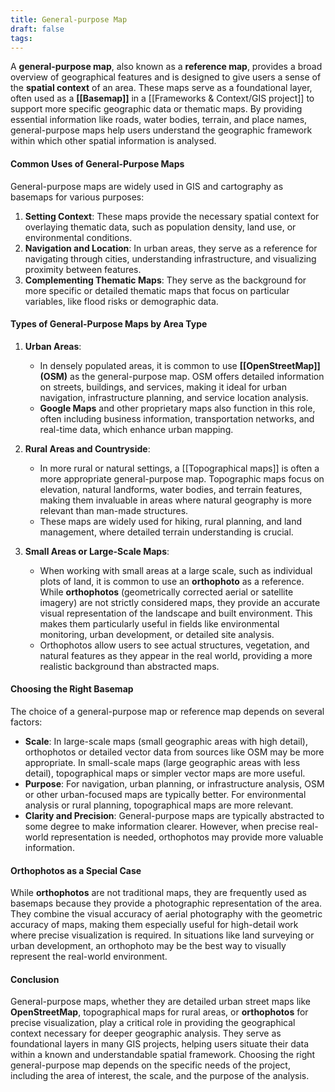 ```yaml
---
title: General-purpose Map
draft: false
tags:
---
```

 
A **general-purpose map**, also known as a **reference map**, provides a broad overview of geographical features and is designed to give users a sense of the **spatial context** of an area. These maps serve as a foundational layer, often used as a **[[Basemap]]** in a [[Frameworks & Context/GIS project]] to support more specific geographic data or thematic maps. By providing essential information like roads, water bodies, terrain, and place names, general-purpose maps help users understand the geographic framework within which other spatial information is analysed.

#### **Common Uses of General-Purpose Maps**

General-purpose maps are widely used in GIS and cartography as basemaps for various purposes:
1. **Setting Context**: These maps provide the necessary spatial context for overlaying thematic data, such as population density, land use, or environmental conditions.
2. **Navigation and Location**: In urban areas, they serve as a reference for navigating through cities, understanding infrastructure, and visualizing proximity between features.
3. **Complementing Thematic Maps**: They serve as the background for more specific or detailed thematic maps that focus on particular variables, like flood risks or demographic data.

#### **Types of General-Purpose Maps by Area Type**

1. **Urban Areas**: 
   - In densely populated areas, it is common to use **[[OpenStreetMap]] (OSM)** as the general-purpose map. OSM offers detailed information on streets, buildings, and services, making it ideal for urban navigation, infrastructure planning, and service location analysis.
   - **Google Maps** and other proprietary maps also function in this role, often including business information, transportation networks, and real-time data, which enhance urban mapping.

2. **Rural Areas and Countryside**: 
   - In more rural or natural settings, a [[Topographical maps]] is often a more appropriate general-purpose map. Topographic maps focus on elevation, natural landforms, water bodies, and terrain features, making them invaluable in areas where natural geography is more relevant than man-made structures.
   - These maps are widely used for hiking, rural planning, and land management, where detailed terrain understanding is crucial.

3. **Small Areas or Large-Scale Maps**:
   - When working with small areas at a large scale, such as individual plots of land, it is common to use an **orthophoto** as a reference. While **orthophotos** (geometrically corrected aerial or satellite imagery) are not strictly considered maps, they provide an accurate visual representation of the landscape and built environment. This makes them particularly useful in fields like environmental monitoring, urban development, or detailed site analysis.
   - Orthophotos allow users to see actual structures, vegetation, and natural features as they appear in the real world, providing a more realistic background than abstracted maps.

#### **Choosing the Right Basemap**

The choice of a general-purpose map or reference map depends on several factors:
- **Scale**: In large-scale maps (small geographic areas with high detail), orthophotos or detailed vector data from sources like OSM may be more appropriate. In small-scale maps (large geographic areas with less detail), topographical maps or simpler vector maps are more useful.
- **Purpose**: For navigation, urban planning, or infrastructure analysis, OSM or other urban-focused maps are typically better. For environmental analysis or rural planning, topographical maps are more relevant.
- **Clarity and Precision**: General-purpose maps are typically abstracted to some degree to make information clearer. However, when precise real-world representation is needed, orthophotos may provide more valuable information.

#### **Orthophotos as a Special Case**

While **orthophotos** are not traditional maps, they are frequently used as basemaps because they provide a photographic representation of the area. They combine the visual accuracy of aerial photography with the geometric accuracy of maps, making them especially useful for high-detail work where precise visualization is required. In situations like land surveying or urban development, an orthophoto may be the best way to visually represent the real-world environment.

#### **Conclusion**

General-purpose maps, whether they are detailed urban street maps like **OpenStreetMap**, topographical maps for rural areas, or **orthophotos** for precise visualization, play a critical role in providing the geographical context necessary for deeper geographic analysis. They serve as foundational layers in many GIS projects, helping users situate their data within a known and understandable spatial framework. Choosing the right general-purpose map depends on the specific needs of the project, including the area of interest, the scale, and the purpose of the analysis.